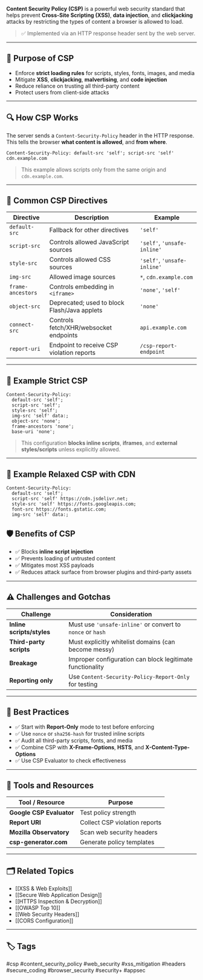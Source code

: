 **Content Security Policy (CSP)** is a powerful web security standard that helps prevent **Cross-Site Scripting (XSS)**, **data injection**, and **clickjacking** attacks by restricting the types of content a browser is allowed to load.

> ✅ Implemented via an HTTP response header sent by the web server.

---

## 🎯 Purpose of CSP

- Enforce **strict loading rules** for scripts, styles, fonts, images, and media
- Mitigate **XSS**, **clickjacking**, **malvertising**, and **code injection**
- Reduce reliance on trusting all third-party content
- Protect users from client-side attacks

---

## 🔍 How CSP Works

The server sends a `Content-Security-Policy` header in the HTTP response.  
This tells the browser **what content is allowed**, and **from where**.

```http
Content-Security-Policy: default-src 'self'; script-src 'self' cdn.example.com
```

> This example allows scripts only from the same origin and `cdn.example.com`.

---

## 🧩 Common CSP Directives

|Directive|Description|Example|
|---|---|---|
|`default-src`|Fallback for other directives|`'self'`|
|`script-src`|Controls allowed JavaScript sources|`'self'`, `'unsafe-inline'`|
|`style-src`|Controls allowed CSS sources|`'self'`, `'unsafe-inline'`|
|`img-src`|Allowed image sources|`*`, `cdn.example.com`|
|`frame-ancestors`|Controls embedding in `<iframe>`|`'none'`, `'self'`|
|`object-src`|Deprecated; used to block Flash/Java applets|`'none'`|
|`connect-src`|Controls fetch/XHR/websocket endpoints|`api.example.com`|
|`report-uri`|Endpoint to receive CSP violation reports|`/csp-report-endpoint`|

---

## 🔐 Example Strict CSP
```
Content-Security-Policy:
  default-src 'self';
  script-src 'self';
  style-src 'self';
  img-src 'self' data:;
  object-src 'none';
  frame-ancestors 'none';
  base-uri 'none';
```

> This configuration **blocks inline scripts**, **iframes**, and **external styles/scripts** unless explicitly allowed.

---

## 🧪 Example Relaxed CSP with CDN
```
Content-Security-Policy:
  default-src 'self';
  script-src 'self' https://cdn.jsdelivr.net;
  style-src 'self' https://fonts.googleapis.com;
  font-src https://fonts.gstatic.com;
  img-src 'self' data:;
```

## 🛡️ Benefits of CSP

- ✅ Blocks **inline script injection**
- ✅ Prevents loading of untrusted content
- ✅ Mitigates most XSS payloads
- ✅ Reduces attack surface from browser plugins and third-party assets

---

## ⚠️ Challenges and Gotchas

|Challenge|Consideration|
|---|---|
|**Inline scripts/styles**|Must use `'unsafe-inline'` or convert to `nonce` or `hash`|
|**Third-party scripts**|Must explicitly whitelist domains (can become messy)|
|**Breakage**|Improper configuration can block legitimate functionality|
|**Reporting only**|Use `Content-Security-Policy-Report-Only` for testing|

---

## 🧠 Best Practices

- ✅ Start with **Report-Only** mode to test before enforcing
- ✅ Use `nonce` or `sha256-hash` for trusted inline scripts
- ✅ Audit all third-party scripts, fonts, and media
- ✅ Combine CSP with **X-Frame-Options**, **HSTS**, and **X-Content-Type-Options**
- ✅ Use CSP Evaluator to check effectiveness

---

## 🧰 Tools and Resources

|Tool / Resource|Purpose|
|---|---|
|**Google CSP Evaluator**|Test policy strength|
|**Report URI**|Collect CSP violation reports|
|**Mozilla Observatory**|Scan web security headers|
|**csp-generator.com**|Generate policy templates|

---

## 🗂 Related Topics

- [[XSS & Web Exploits]]
- [[Secure Web Application Design]]
- [[HTTPS Inspection & Decryption]]
- [[OWASP Top 10]]
- [[Web Security Headers]]
- [[CORS Configuration]]

---

## 🏷 Tags

#csp #content_security_policy #web_security #xss_mitigation #headers #secure_coding #browser_security #security+ #appsec
